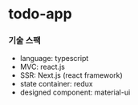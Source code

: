 # todo-app

### 기술 스팩
- language: typescript
- MVC: react.js
- SSR: Next.js (react framework)
- state container: redux
- designed component: material-ui
